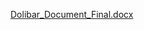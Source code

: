 [Dolibar_Document_Final.docx](https://github.com/user-attachments/files/22458606/Dolibar_Document_Final.docx)
